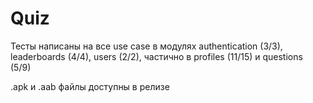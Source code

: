 # Quiz

Тесты написаны на все use case в модулях authentication (3/3), leaderboards (4/4), users (2/2), частично в profiles (11/15) и questions (5/9)

.apk и .aab файлы доступны в релизе
